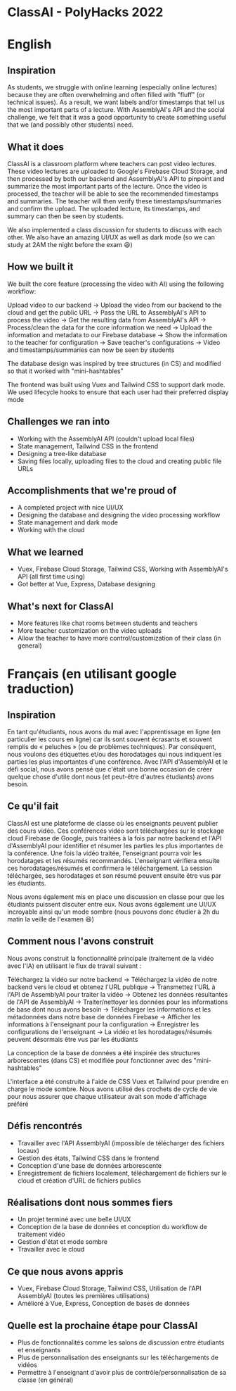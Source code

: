 # ClassAI - PolyHacks 2022


# English
## Inspiration
As students, we struggle with online learning (especially online lectures) because they are often overwhelming and often filled with "fluff" (or technical issues). As a result, we want labels and/or timestamps that tell us the most important parts of a lecture. With AssemblyAI's API and the social challenge, we felt that it was a good opportunity to create something useful that we (and possibly other students) need.

## What it does
ClassAI is a classroom platform where teachers can post video lectures. These video lectures are uploaded to Google's Firebase Cloud Storage, and then processed by both our backend and AssemblyAI's API to pinpoint and summarize the most important parts of the lecture. Once the video is processed, the teacher will be able to see the recommended timestamps and summaries. The teacher will then verify these timestamps/summaries and confirm the upload. The uploaded lecture, its timestamps, and summary can then be seen by students.

We also implemented a class discussion for students to discuss with each other. We also have an amazing UI/UX as well as dark mode (so we can study at 2AM the night before the exam 😆) 

## How we built it
We built the core feature (processing the video with AI) using the following workflow:

Upload video to our backend -> Upload the video from our backend to the cloud and get the public URL -> Pass the URL to AssemblyAI's API to process the video -> Get the resulting data from AssemblyAI's API -> Process/clean the data for the core information we need -> Upload the information and metadata to our Firebase database -> Show the information to the teacher for configuration -> Save teacher's configurations -> Video and timestamps/summaries can now be seen by students

The database design was inspired by tree structures (in CS) and modified so that it worked with "mini-hashtables"

The frontend was built using Vuex and Tailwind CSS to support dark mode. We used lifecycle hooks to ensure that each user had their preferred display mode

## Challenges we ran into
- Working with the AssemblyAI API (couldn't upload local files)
- State management, Tailwind CSS in the frontend
- Designing a tree-like database
- Saving files locally, uploading files to the cloud and creating public file URLs

## Accomplishments that we're proud of
- A completed project with nice UI/UX
- Designing the database and designing the video processing workflow
- State management and dark mode
- Working with the cloud

## What we learned
- Vuex, Firebase Cloud Storage, Tailwind CSS, Working with AssemblyAI's API (all first time using)
- Got better at Vue, Express, Database designing

## What's next for ClassAI
- More features like chat rooms between students and teachers
- More teacher customization on the video uploads
- Allow the teacher to have more control/customization of their class (in general)

# Français (en utilisant google traduction)
## Inspiration
En tant qu'étudiants, nous avons du mal avec l'apprentissage en ligne (en particulier les cours en ligne) car ils sont souvent écrasants et souvent remplis de « peluches » (ou de problèmes techniques). Par conséquent, nous voulons des étiquettes et/ou des horodatages qui nous indiquent les parties les plus importantes d'une conférence. Avec l'API d'AssemblyAI et le défi social, nous avons pensé que c'était une bonne occasion de créer quelque chose d'utile dont nous (et peut-être d'autres étudiants) avons besoin.

## Ce qu'il fait
ClassAI est une plateforme de classe où les enseignants peuvent publier des cours vidéo. Ces conférences vidéo sont téléchargées sur le stockage cloud Firebase de Google, puis traitées à la fois par notre backend et l'API d'AssemblyAI pour identifier et résumer les parties les plus importantes de la conférence. Une fois la vidéo traitée, l'enseignant pourra voir les horodatages et les résumés recommandés. L'enseignant vérifiera ensuite ces horodatages/résumés et confirmera le téléchargement. La session téléchargée, ses horodatages et son résumé peuvent ensuite être vus par les étudiants.

Nous avons également mis en place une discussion en classe pour que les étudiants puissent discuter entre eux. Nous avons également une UI/UX incroyable ainsi qu'un mode sombre (nous pouvons donc étudier à 2h du matin la veille de l'examen 😆)

## Comment nous l'avons construit
Nous avons construit la fonctionnalité principale (traitement de la vidéo avec l'IA) en utilisant le flux de travail suivant :

Téléchargez la vidéo sur notre backend -> Téléchargez la vidéo de notre backend vers le cloud et obtenez l'URL publique -> Transmettez l'URL à l'API de AssemblyAI pour traiter la vidéo -> Obtenez les données résultantes de l'API de AssemblyAI -> Traiter/nettoyer les données pour les informations de base dont nous avons besoin -> Télécharger les informations et les métadonnées dans notre base de données Firebase -> Afficher les informations à l'enseignant pour la configuration -> Enregistrer les configurations de l'enseignant -> La vidéo et les horodatages/résumés peuvent désormais être vus par les étudiants

La conception de la base de données a été inspirée des structures arborescentes (dans CS) et modifiée pour fonctionner avec des "mini-hashtables"

L'interface a été construite à l'aide de CSS Vuex et Tailwind pour prendre en charge le mode sombre. Nous avons utilisé des crochets de cycle de vie pour nous assurer que chaque utilisateur avait son mode d'affichage préféré

## Défis rencontrés
- Travailler avec l'API AssemblyAI (impossible de télécharger des fichiers locaux)
- Gestion des états, Tailwind CSS dans le frontend
- Conception d'une base de données arborescente
- Enregistrement de fichiers localement, téléchargement de fichiers sur le cloud et création d'URL de fichiers publics

## Réalisations dont nous sommes fiers
- Un projet terminé avec une belle UI/UX
- Conception de la base de données et conception du workflow de traitement vidéo
- Gestion d'état et mode sombre
- Travailler avec le cloud

## Ce que nous avons appris
- Vuex, Firebase Cloud Storage, Tailwind CSS, Utilisation de l'API AssemblyAI (toutes les premières utilisations)
- Amélioré à Vue, Express, Conception de bases de données

## Quelle est la prochaine étape pour ClassAI
- Plus de fonctionnalités comme les salons de discussion entre étudiants et enseignants
- Plus de personnalisation des enseignants sur les téléchargements de vidéos
- Permettre à l'enseignant d'avoir plus de contrôle/personnalisation de sa classe (en général)
